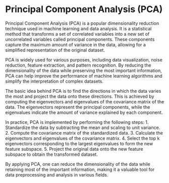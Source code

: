 <h1>Principal Component Analysis (PCA)</h1>
<p>Principal Component Analysis (PCA) is a popular dimensionality reduction technique used in machine learning and data analysis. It is a statistical method that transforms a set of correlated variables into a new set of uncorrelated variables called principal components. These components capture the maximum amount of variance in the data, allowing for a simplified representation of the original dataset.</p>
<p>PCA is widely used for various purposes, including data visualization, noise reduction, feature extraction, and pattern recognition. By reducing the dimensionality of the data while preserving the most important information, PCA can help improve the performance of machine learning algorithms and simplify the interpretation of complex datasets.</p>
<p>The basic idea behind PCA is to find the directions in which the data varies the most and project the data onto these directions. This is achieved by computing the eigenvectors and eigenvalues of the covariance matrix of the data. The eigenvectors represent the principal components, while the eigenvalues indicate the amount of variance explained by each component.</p>
<p>In practice, PCA is implemented by performing the following steps:
1. Standardize the data by subtracting the mean and scaling to unit variance.
2. Compute the covariance matrix of the standardized data.
3. Calculate the eigenvectors and eigenvalues of the covariance matrix.
4. Select the top k eigenvectors corresponding to the largest eigenvalues to form the new feature subspace.
5. Project the original data onto the new feature subspace to obtain the transformed dataset.</p>
<p>By applying PCA, one can reduce the dimensionality of the data while retaining most of the important information, making it a valuable tool for data preprocessing and analysis in various fields.</p>